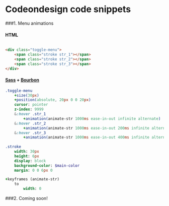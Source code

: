 Codeondesign code snippets
============

###1. Menu animations
    
#### HTML
```html

<div class="toggle-menu">
    <span class="stroke str_1"></span>
    <span class="stroke str_2"></span>
    <span class="stroke str_3"></span>
</div>
```
#### [Sass](http://sass-lang.com/) + [Bourbon](http://bourbon.io/)
``` sass
.toggle-menu
    +size(30px)
    +position(absolute, 20px 0 0 20px)
    cursor: pointer
    z-index: 9999
    &:hover .str_1
        +animation(animate-str 1000ms ease-in-out infinite alternate)
    &:hover .str_2
        +animation(animate-str 1000ms ease-in-out 200ms infinite alternate)
    &:hover .str_3
        +animation(animate-str 1000ms ease-in-out 400ms infinite alternate)
    
.stroke
    width: 30px
    height: 6px
    display: block
    background-color: $main-color
    margin: 0 0 6px 0

+keyframes (animate-str)
    to
        width: 0

```
    
###2. Coming soon!
